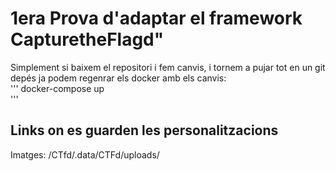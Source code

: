 
# 1era Prova d'adaptar el framework CapturetheFlagd" #

Simplement si baixem el repositori i fem canvis, i tornem a pujar tot en un git depés ja podem regenrar els docker amb els canvis:  
'''
docker-compose up  
'''
## Links on es guarden les personalitzacions ##  

Imatges:
/CTfd/.data/CTFd/uploads/  
